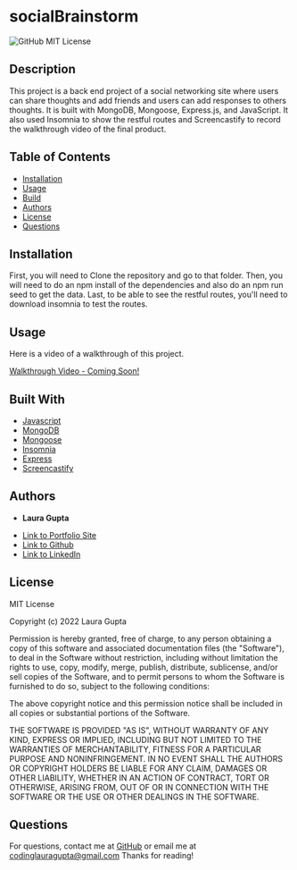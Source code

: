 # socialBrainstorm

![GitHub MIT License](https://img.shields.io/badge/license-MIT-blue)

## Description  

This project is a back end project of a social networking site where users can share thoughts and add friends and users can add responses to others thoughts. It is built with MongoDB, Mongoose, Express.js, and JavaScript. It also used Insomnia to show the restful routes and Screencastify to record the walkthrough video of the final product.  


## Table of Contents   

* [Installation](#installation)
* [Usage](#usage)
* [Build](#Built)
* [Authors](#authors)
* [License](#license)
* [Questions](#questions)

## Installation


First, you will need to Clone the repository and go to that folder. Then, you will need to do an npm install of the dependencies and also do an npm run seed to get the data. Last, to be able to see the restful routes, you'll need to download insomnia to test the routes. 

## Usage 


Here is a video of a walkthrough of this project.

[Walkthrough Video - Coming Soon!]()


## Built With

* [Javascript](https://developer.mozilla.org/en-US/docs/Web/JavaScript)
* [MongoDB](https://www.mongodb.com/)
* [Mongoose](https://mongoosejs.com/)
* [Insomnia](https://insomnia.rest/)
* [Express](https://www.npmjs.com/package/express)
* [Screencastify](https://app.screencastify.com/)

## Authors

* **Laura Gupta** 

- [Link to Portfolio Site](https://lauraguptaportfoliofullstack.herokuapp.com/)
- [Link to Github](https://github.com/lauragupta?tab=repositories)
- [Link to LinkedIn](https://www.linkedin.com/in/laura-gupta-5a277158/)


## License
MIT License

Copyright (c) 2022 Laura Gupta

Permission is hereby granted, free of charge, to any person obtaining a copy
of this software and associated documentation files (the "Software"), to deal
in the Software without restriction, including without limitation the rights
to use, copy, modify, merge, publish, distribute, sublicense, and/or sell
copies of the Software, and to permit persons to whom the Software is
furnished to do so, subject to the following conditions:

The above copyright notice and this permission notice shall be included in all
copies or substantial portions of the Software.

THE SOFTWARE IS PROVIDED "AS IS", WITHOUT WARRANTY OF ANY KIND, EXPRESS OR
IMPLIED, INCLUDING BUT NOT LIMITED TO THE WARRANTIES OF MERCHANTABILITY,
FITNESS FOR A PARTICULAR PURPOSE AND NONINFRINGEMENT. IN NO EVENT SHALL THE
AUTHORS OR COPYRIGHT HOLDERS BE LIABLE FOR ANY CLAIM, DAMAGES OR OTHER
LIABILITY, WHETHER IN AN ACTION OF CONTRACT, TORT OR OTHERWISE, ARISING FROM,
OUT OF OR IN CONNECTION WITH THE SOFTWARE OR THE USE OR OTHER DEALINGS IN THE
SOFTWARE.


## Questions 
For questions, contact me at [GitHub](https://github.com/lauragupta) or email me at <codinglauragupta@gmail.com>
Thanks for reading!